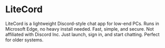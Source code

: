 # LiteCord
LiteCord is a lightweight Discord-style chat app for low-end PCs. Runs in Microsoft Edge, no heavy install needed. Fast, simple, and secure. Not affiliated with Discord Inc. Just launch, sign in, and start chatting. Perfect for older systems.

